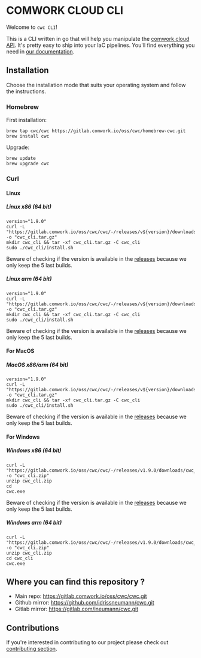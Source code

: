 # COMWORK CLOUD CLI
Welcome to `cwc CLI`!

This is a CLI written in go that will help you manipulate the [comwork cloud API](./README.md). It's pretty easy to ship into your IaC pipelines. You'll find everything you need in [our documentation](https://doc.cloud.comwork.io/docs/tutorials/api/cli).  

## Installation
Choose the installation mode that suits your operating system and follow the instructions.

### Homebrew

First installation:

```shell
brew tap cwc/cwc https://gitlab.comwork.io/oss/cwc/homebrew-cwc.git 
brew install cwc
```

Upgrade:

```shell
brew update
brew upgrade cwc
```

### Curl

#### Linux

##### Linux x86 (64 bit)

```shell
version="1.9.0"
curl -L "https://gitlab.comwork.io/oss/cwc/cwc/-/releases/v${version}/downloads/cwc_${version}_linux_amd64.tar.gz" -o "cwc_cli.tar.gz"
mkdir cwc_cli && tar -xf cwc_cli.tar.gz -C cwc_cli 
sudo ./cwc_cli/install.sh
```

Beware of checking if the version is available in the [releases](https://gitlab.comwork.io/oss/cwc/cwc/-/releases) because we only keep the 5 last builds.

##### Linux arm (64 bit)

```shell
version="1.9.0"
curl -L "https://gitlab.comwork.io/oss/cwc/cwc/-/releases/v${version}/downloads/cwc_${version}_linux_arm64.tar.gz" -o "cwc_cli.tar.gz" 
mkdir cwc_cli && tar -xf cwc_cli.tar.gz -C cwc_cli 
sudo ./cwc_cli/install.sh
```

Beware of checking if the version is available in the [releases](https://gitlab.comwork.io/oss/cwc/cwc/-/releases) because we only keep the 5 last builds.

#### For MacOS

##### MacOS x86/arm (64 bit)

```shell
version="1.9.0"
curl -L "https://gitlab.comwork.io/oss/cwc/cwc/-/releases/v${version}/downloads/cwc_${version}_darwin_all.tar.gz" -o "cwc_cli.tar.gz"
mkdir cwc_cli && tar -xf cwc_cli.tar.gz -C cwc_cli     
sudo ./cwc_cli/install.sh
```

Beware of checking if the version is available in the [releases](https://gitlab.comwork.io/oss/cwc/cwc/-/releases) because we only keep the 5 last builds.

#### For Windows

##### Windows x86 (64 bit)

```shell
curl -L "https://gitlab.comwork.io/oss/cwc/cwc/-/releases/v1.9.0/downloads/cwc_1.9.0_windows_amd64.zip" -o "cwc_cli.zip"
unzip cwc_cli.zip 
cd 
cwc.exe
```

Beware of checking if the version is available in the [releases](https://gitlab.comwork.io/oss/cwc/cwc/-/releases) because we only keep the 5 last builds.

##### Windows arm (64 bit)

```shell
curl -L "https://gitlab.comwork.io/oss/cwc/cwc/-/releases/v1.9.0/downloads/cwc_1.9.0_windows_arm64.zip" -o "cwc_cli.zip"
unzip cwc_cli.zip 
cd cwc_cli
cwc.exe
```

## Where you can find this repository ?

* Main repo: https://gitlab.comwork.io/oss/cwc/cwc.git
* Github mirror: https://github.com/idrissneumann/cwc.git
* Gitlab mirror: https://gitlab.com/ineumann/cwc.git

## Contributions
If you're interested in contributing to our project please check out [contributing section](./CONTRIBUTING.md).